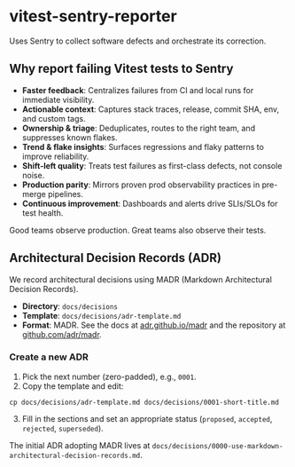# vitest-sentry-reporter

Uses Sentry to collect software defects and orchestrate its correction.

## Why report failing Vitest tests to Sentry

- **Faster feedback**: Centralizes failures from CI and local runs for immediate visibility.
- **Actionable context**: Captures stack traces, release, commit SHA, env, and custom tags.
- **Ownership & triage**: Deduplicates, routes to the right team, and suppresses known flakes.
- **Trend & flake insights**: Surfaces regressions and flaky patterns to improve reliability.
- **Shift-left quality**: Treats test failures as first-class defects, not console noise.
- **Production parity**: Mirrors proven prod observability practices in pre-merge pipelines.
- **Continuous improvement**: Dashboards and alerts drive SLIs/SLOs for test health.

Good teams observe production. Great teams also observe their tests.

## Architectural Decision Records (ADR)

We record architectural decisions using MADR (Markdown Architectural Decision Records).

- **Directory**: `docs/decisions`
- **Template**: `docs/decisions/adr-template.md`
- **Format**: MADR. See the docs at [adr.github.io/madr](https://adr.github.io/madr/) and the repository at [github.com/adr/madr](https://github.com/adr/madr).

### Create a new ADR

1. Pick the next number (zero-padded), e.g., `0001`.
2. Copy the template and edit:

```
cp docs/decisions/adr-template.md docs/decisions/0001-short-title.md
```

3. Fill in the sections and set an appropriate status (`proposed`, `accepted`, `rejected`, `superseded`).

The initial ADR adopting MADR lives at `docs/decisions/0000-use-markdown-architectural-decision-records.md`.

